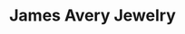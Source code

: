 ---
title: "James Avery Jewelry"
url: /houston/james-avery-jewelry-westheimer-road/
shop: Schmuck
---